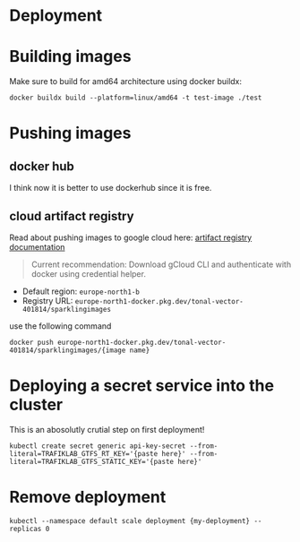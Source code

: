 # Deployment

# Building images

Make sure to build for amd64 architecture using docker buildx:

```
docker buildx build --platform=linux/amd64 -t test-image ./test
```

# Pushing images

## docker hub

I think now it is better to use dockerhub since it is free.

## cloud artifact registry
Read about pushing images to google cloud here: [artifact registry documentation](https://cloud.google.com/artifact-registry/docs/docker/pushing-and-pulling#pushing)

> Current recommendation: Download gCloud CLI and authenticate with docker using credential helper.

- Default region: `europe-north1-b`
- Registry URL: `europe-north1-docker.pkg.dev/tonal-vector-401814/sparklingimages`

use the following command
```
docker push europe-north1-docker.pkg.dev/tonal-vector-401814/sparklingimages/{image name}
```

# Deploying a secret service into the cluster

This is an abosolutly crutial step on first deployment!
```
kubectl create secret generic api-key-secret --from-literal=TRAFIKLAB_GTFS_RT_KEY='{paste here}' --from-literal=TRAFIKLAB_GTFS_STATIC_KEY='{paste here}'
```

# Remove deployment
```
kubectl --namespace default scale deployment {my-deployment} --replicas 0
```